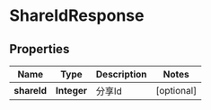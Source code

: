 
# ShareIdResponse

## Properties
Name | Type | Description | Notes
------------ | ------------- | ------------- | -------------
**shareId** | **Integer** | 分享Id |  [optional]



